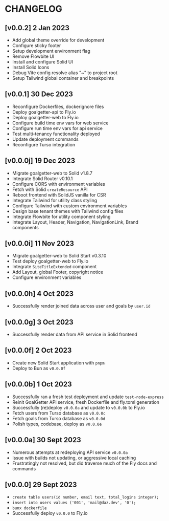 # CHANGELOG

## [v0.0.2] 2 Jan 2023

- Add global theme override for development
- Configure sticky footer
- Setup development environment flag
- Remove Flowbite UI
- Install and configure Solid UI
- Install Solid Icons
- Debug Vite config resolve alias "~" to project root
- Setup Tailwind global container and breakpoints

## [v0.0.1] 30 Dec 2023

- Reconfigure Dockerfiles, dockerignore files
- Deploy goalgetter-api to Fly.io
- Deploy goalgetter-web to Fly.io
- Configure build time env vars for web service
- Configure run time env vars for api service
- Test multi-tenancy functionality deployed
- Update deployment commands
- Reconfigure Turso integration

## [v0.0.0j] 19 Dec 2023

- Migrate goalgetter-web to Solid v1.8.7
- Integrate Solid Router v0.10.1
- Configure CORS with environment variables
- Fetch with Solid `createResource` API
- Reboot frontend with SolidJS vanilla for CSR
- Integrate Tailwind for utility class styling
- Configure Tailwind with custom environment variables
- Design base tenant themes with Tailwind config files
- Integrate Flowbite for utility component styling
- Integrate Layout, Header, Navigation, NavigationLink, Brand components

## [v0.0.0i] 11 Nov 2023

- Migrate goalgetter-web to Solid Start v0.3.10
- Test deploy goalgetter-web to Fly.io
- Integrate `SiteTitleExtended` component
- Add Layout, global Footer, copyright notice
- Configure environment variables

## [v0.0.0h] 4 Oct 2023

- Successfully render joined data across user and goals by `user.id`

## [v0.0.0g] 3 Oct 2023

- Successfully render data from API service in Solid frontend

## [v0.0.0f] 2 Oct 2023

- Create new Solid Start application with `pnpm`
- Deploy to Bun as `v0.0.0f`

## [v0.0.0b] 1 Oct 2023

- Successfully ran a fresh test deployment and update `test-node-express`
- Reinit GoalGetter API service, fresh Dockerfile and fly.toml generation
- Successfully (re)deploy `v0.0.0a` and update to `v0.0.0b` to Fly.io
- Fetch users from Turso database as `v0.0.0c`
- Fetch goals from Turso database as `v0.0.0d`
- Polish types, codebase, deploy as `v0.0.0e`

## [v0.0.0a] 30 Sept 2023

- Numerous attempts at redeploying API service `v0.0.0a`
- Issue with builds not updating, or aggressive local caching
- Frustratingly not resolved, but did traverse much of the Fly docs and commands

## [v0.0.0] 29 Sept 2023

- `create table users(id number, email text, total_logins integer);`
- `insert into users values ('001', 'mail@daz.dev', '0');`
- `bunx dockerfile`
- Successfully deploy `v0.0.0` to Fly.io
